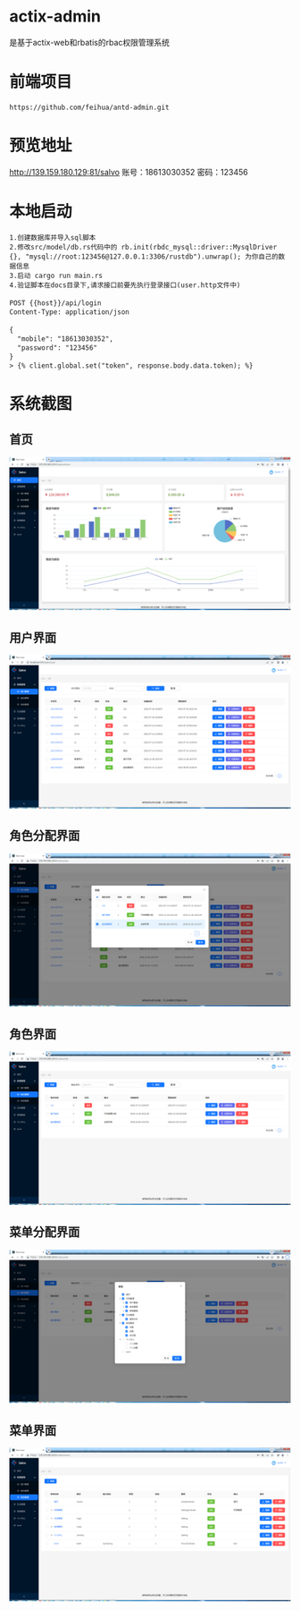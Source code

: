 # actix-admin

是基于actix-web和rbatis的rbac权限管理系统

# 前端项目

```
https://github.com/feihua/antd-admin.git
```

# 预览地址

http://139.159.180.129:81/salvo 账号：18613030352 密码：123456

# 本地启动

```
1.创建数据库并导入sql脚本
2.修改src/model/db.rs代码中的 rb.init(rbdc_mysql::driver::MysqlDriver {}, "mysql://root:123456@127.0.0.1:3306/rustdb").unwrap(); 为你自己的数据信息
3.启动 cargo run main.rs
4.验证脚本在docs目录下,请求接口前要先执行登录接口(user.http文件中)

POST {{host}}/api/login
Content-Type: application/json

{
  "mobile": "18613030352",
  "password": "123456"
}
> {% client.global.set("token", response.body.data.token); %}

```

# 系统截图

## 首页

![home](docs/images/home.png)

## 用户界面

![user](docs/images/user.png)

## 角色分配界面

![user-role](docs/images/user-role.png)

## 角色界面

![role](docs/images/role.png)

## 菜单分配界面

![role-menu](docs/images/role-menu.png)

## 菜单界面

![menu](docs/images/menu.png)
